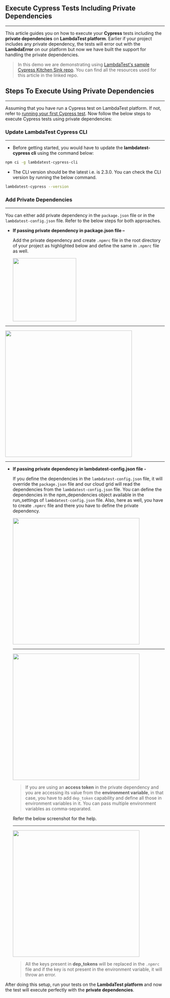 ## Execute Cypress Tests Including Private Dependencies
***

This article guides you on how to execute your **Cypress** tests including the **private dependencies** on **LambdaTest platform**.
Earlier if your project includes any private dependency, the tests will error out with the **LambdaError** on our platform but now we have built the support for handling the private dependencies.

> In this demo we are demonstrating using [LambdaTest's sample Cypress Kitchen Sink repo](https://github.com/LambdaTest/cypress-example-kitchensink). You can find all the resources used for this article in the linked repo.

## Steps To Execute Using Private Dependencies

---

Assuming that you have run a Cypress test on LambdaTest platform. If not, refer to [running your first Cypress test](https://www.lambdatest.com/support/docs/getting-started-with-cypress-testing/). Now follow the below steps to execute Cypress tests using private dependencies:

### Update LambdaTest Cypress CLI

---

- Before getting started, you would have to update the **lambdatest-cypress cli** using the command below:

```bash
npm ci -g lambdatest-cypress-cli
```

- The CLI version should be the latest i.e. is 2.3.0. You can check the CLI version by running the below command.

```bash
lambdatest-cypress --version
```

### Add Private Dependencies

---

You can either add private dependency in the `package.json` file or in the `lambdatest-config.json` file. Refer to the below steps for both approaches.

- **If passing private dependency in package.json file –**

  Add the private dependency and create `.npmrc` file in the root directory of your project as highlighted below and define the same in `.npmrc` file as well.

  <img height="200" src="https://user-images.githubusercontent.com/70570645/169604117-93f9fd17-06bd-4973-b171-7e02e161415c.png"/>

***

  <img height="400" src="https://user-images.githubusercontent.com/70570645/169604223-97ba9992-3ad5-4b29-a866-cb470e620f32.png"/>

  ***

- **If passing private dependency in lambdatest-config.json file -**

  If you define the dependencies in the `lambdatest-config.json` file, it will override the `package.json` file and our cloud grid will read the dependencies from the `lambdatest-config.json` file. You can define the dependencies in the npm_dependencies object available in the run_settings of `lambdatest-config.json` file. Also, here as well, you have to create `.npmrc` file and there you have to define the private dependency.

  <img height="400" src="https://user-images.githubusercontent.com/70570645/169604325-83df70d6-c4eb-4253-bc2b-5931fbd2d620.png"/>

  ***

  <img height="400" src="https://user-images.githubusercontent.com/70570645/169604402-924bd55d-4701-4e32-8f4a-e7e3c1b50e7c.png"/>

  > If you are using an **access token** in the private dependency and you are accessing its value from the **environment variable**, in that case, you have to add `dep_token` capability and define all those in environment variables in it. You can pass multiple environment variables as comma-separated.

  Refer the below screenshot for the help.

  ***

  <img height="400" src="https://user-images.githubusercontent.com/70570645/169604455-6ec4c5a4-fb8f-45d0-b0cc-678cd9fafbe9.png"/>

  > All the keys present in **dep_tokens** will be replaced in the `.npmrc` file and if the key is not present in the environment variable, it will throw an error.

After doing this setup, run your tests on the **LambdaTest platform** and now the test will execute perfectly with the **private dependencies**.
